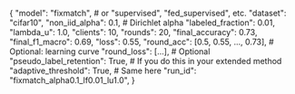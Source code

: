 {
    "model": "fixmatch",                # or "supervised", "fed_supervised", etc.
    "dataset": "cifar10",
    "non_iid_alpha": 0.1,               # Dirichlet alpha
    "labeled_fraction": 0.01,
    "lambda_u": 1.0,
    "clients": 10,
    "rounds": 20,
    "final_accuracy": 0.73,
    "final_f1_macro": 0.69,
    "loss": 0.55,
    "round_acc": [0.5, 0.55, ..., 0.73], # Optional: learning curve
    "round_loss": [...],                # Optional
    "pseudo_label_retention": True,     # If you do this in your extended method
    "adaptive_threshold": True,         # Same here
    "run_id": "fixmatch_alpha0.1_lf0.01_lu1.0",
}

